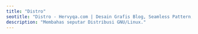 ```yaml
---
title: "Distro"
seotitle: "Distro - Hervyqa.com | Desain Grafis Blog, Seamless Pattern, Ilustrasi, Inkscape, dan GNU/Linux."
description: "Membahas seputar Distribusi GNU/Linux."
---
```

